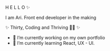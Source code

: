 H E L L O ✨

I am Ari. Front end developer in the making 

✨ Thirty, Coding and Thriving 💅🏻 ✨

- 🔭 I’m currently working on my own portfolio
- 🌱 I’m currently learning React, UX - UI.

